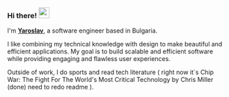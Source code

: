 ### Hi there! <img src="https://emojis.slackmojis.com/emojis/images/1536351075/4594/blob-wave.gif" width="25"/>

I'm [**Yaroslav**](), a software engineer based in Bulgaria.

I like combining my technical knowledge with design to make beautiful and efficient applications. My goal is to build scalable and efficient software while providing engaging and flawless user experiences.

Outside of work, I do sports and read tech literature ( right now it`s Chip War: The Fight For The World's Most Critical Technology by Chris Miller (done) need to redo readme ).


